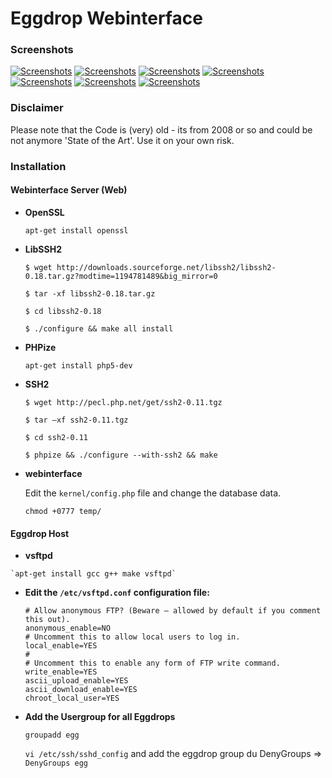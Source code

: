 Eggdrop Webinterface
====================

### Screenshots

[![Screenshots](http://www.kurzhals.info/wp-content/gallery/eggdrop-webinterface/thumbs/thumbs_1_user_suche.png)](http://www.kurzhals.info/wp-content/gallery/eggdrop-webinterface/1_user_suche.png)
[![Screenshots](http://www.kurzhals.info/wp-content/gallery/eggdrop-webinterface/thumbs/thumbs_2_new_user.png)](http://www.kurzhals.info/wp-content/gallery/eggdrop-webinterface/2_new_user.png)
[![Screenshots](http://www.kurzhals.info/wp-content/gallery/eggdrop-webinterface/thumbs/thumbs_3_rootserver_edit.png)](http://www.kurzhals.info/wp-content/gallery/eggdrop-webinterface/3_rootserver_edit.png)
[![Screenshots](http://www.kurzhals.info/wp-content/gallery/eggdrop-webinterface/thumbs/thumbs_4_rootserver_vhost_edit.png)](http://www.kurzhals.info/wp-content/gallery/eggdrop-webinterface/4_rootserver_vhost_edit.png)
[![Screenshots](http://www.kurzhals.info/wp-content/gallery/eggdrop-webinterface/thumbs/thumbs_5_eggdrop_anlegen.png)](http://www.kurzhals.info/wp-content/gallery/eggdrop-webinterface/5_eggdrop_anlegen.png)
[![Screenshots](http://www.kurzhals.info/wp-content/gallery/eggdrop-webinterface/thumbs/thumbs_6_eggdrop_edit.png)](http://www.kurzhals.info/wp-content/gallery/eggdrop-webinterface/6_eggdrop_edit.png)
[![Screenshots](http://www.kurzhals.info/wp-content/gallery/eggdrop-webinterface/thumbs/thumbs_7_eggdrop_user_config_edit.png)](http://www.kurzhals.info/wp-content/gallery/eggdrop-webinterface/7_eggdrop_user_config_edit.png)

### Disclaimer

Please note that the Code is (very) old - its from 2008 or so and could be not anymore 'State of the Art'. Use it on your own risk.

### Installation

####  **Webinterface Server (Web)**
    
  * **OpenSSL**
    
    `apt-get install openssl`

  * **LibSSH2**

    `$ wget http://downloads.sourceforge.net/libssh2/libssh2-0.18.tar.gz?modtime=1194781489&big_mirror=0`
    
    `$ tar -xf libssh2-0.18.tar.gz`
    
    `$ cd libssh2-0.18`
    
    `$ ./configure && make all install`

  * **PHPize**

    `apt-get install php5-dev`
    
  * **SSH2**
   
    `$ wget http://pecl.php.net/get/ssh2-0.11.tgz`

    `$ tar –xf ssh2-0.11.tgz`

    `$ cd ssh2-0.11`

    `$ phpize && ./configure --with-ssh2 && make`
    
  * **webinterface**
   
    Edit the `kernel/config.php` file and change the database data.

    `chmod +0777 temp/`


#### **Eggdrop Host**
  *  **vsftpd**
    
    `apt-get install gcc g++ make vsftpd`

  * **Edit the `/etc/vsftpd.conf` configuration 
    file:**
    
        # Allow anonymous FTP? (Beware – allowed by default if you comment this out).
        anonymous_enable=NO
        # Uncomment this to allow local users to log in.
        local_enable=YES
        #
        # Uncomment this to enable any form of FTP write command.
        write_enable=YES
        ascii_upload_enable=YES
        ascii_download_enable=YES
        chroot_local_user=YES

  * **Add the Usergroup for all Eggdrops**
  
    `groupadd egg`
    
    `vi /etc/ssh/sshd_config` and add the eggdrop group du DenyGroups => `DenyGroups egg`

